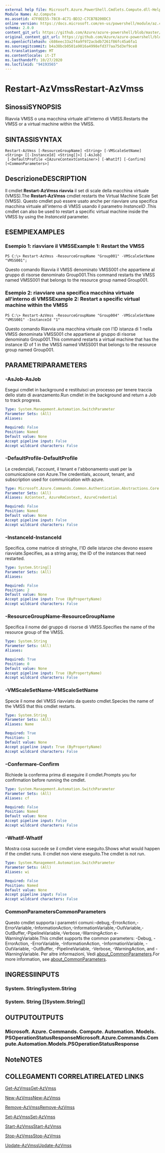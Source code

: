 ```yaml
---
external help file: Microsoft.Azure.PowerShell.Cmdlets.Compute.dll-Help.xml
Module Name: Az.Compute
ms.assetid: 47F0EE55-78C0-4C71-BD32-C7CB7B200DC3
online version: https://docs.microsoft.com/en-us/powershell/module/az.compute/restart-azvmss
schema: 2.0.0
content_git_url: https://github.com/Azure/azure-powershell/blob/master/src/Compute/Compute/help/Restart-AzVmss.md
original_content_git_url: https://github.com/Azure/azure-powershell/blob/master/src/Compute/Compute/help/Restart-AzVmss.md
ms.openlocfilehash: c686eec33a2f4a9f972acbdb7261f86fc45a6fa1
ms.sourcegitcommit: b4a38bcb0501a9016a4998efd377aa75d3ef9ce8
ms.translationtype: MT
ms.contentlocale: it-IT
ms.lasthandoff: 10/27/2020
ms.locfileid: "94193565"
---
```

# <span data-ttu-id="2a2c9-101">Restart-AzVmss</span><span class="sxs-lookup"><span data-stu-id="2a2c9-101">Restart-AzVmss</span></span>

## <span data-ttu-id="2a2c9-102">Sinossi</span><span class="sxs-lookup"><span data-stu-id="2a2c9-102">SYNOPSIS</span></span>
<span data-ttu-id="2a2c9-103">Riavvia VMSS o una macchina virtuale all'interno di VMSS.</span><span class="sxs-lookup"><span data-stu-id="2a2c9-103">Restarts the VMSS or a virtual machine within the VMSS.</span></span>

## <span data-ttu-id="2a2c9-104">SINTASSI</span><span class="sxs-lookup"><span data-stu-id="2a2c9-104">SYNTAX</span></span>

```
Restart-AzVmss [-ResourceGroupName] <String> [-VMScaleSetName] <String> [[-InstanceId] <String[]>] [-AsJob]
 [-DefaultProfile <IAzureContextContainer>] [-WhatIf] [-Confirm] [<CommonParameters>]
```

## <span data-ttu-id="2a2c9-105">Descrizione</span><span class="sxs-lookup"><span data-stu-id="2a2c9-105">DESCRIPTION</span></span>
<span data-ttu-id="2a2c9-106">Il cmdlet **Restart-AzVmss riavvia** il set di scale della macchina virtuale (VMSS).</span><span class="sxs-lookup"><span data-stu-id="2a2c9-106">The **Restart-AzVmss** cmdlet restarts the Virtual Machine Scale Set (VMSS).</span></span>
<span data-ttu-id="2a2c9-107">Questo cmdlet può essere usato anche per riavviare una specifica macchina virtuale all'interno di VMSS usando il parametro *InstanceID* .</span><span class="sxs-lookup"><span data-stu-id="2a2c9-107">This cmdlet can also be used to restart a specific virtual machine inside the VMSS by using the *InstanceId* parameter.</span></span>

## <span data-ttu-id="2a2c9-108">ESEMPI</span><span class="sxs-lookup"><span data-stu-id="2a2c9-108">EXAMPLES</span></span>

### <span data-ttu-id="2a2c9-109">Esempio 1: riavviare il VMSS</span><span class="sxs-lookup"><span data-stu-id="2a2c9-109">Example 1: Restart the VMSS</span></span>
```
PS C:\> Restart-AzVmss -ResourceGroupName "Group001" -VMScaleSetName "VMSS001";
```

<span data-ttu-id="2a2c9-110">Questo comando Riavvia il VMSS denominato VMSS001 che appartiene al gruppo di risorse denominato Group001.</span><span class="sxs-lookup"><span data-stu-id="2a2c9-110">This command restarts the VMSS named VMSS001 that belongs to the resource group named Group001.</span></span>

### <span data-ttu-id="2a2c9-111">Esempio 2: riavviare una specifica macchina virtuale all'interno di VMSS</span><span class="sxs-lookup"><span data-stu-id="2a2c9-111">Example 2: Restart a specific virtual machine within the VMSS</span></span>
```
PS C:\> Restart-AzVmss -ResourceGroupName "Group004" -VMScaleSetName "VMSS001" -InstanceId "1"
```

<span data-ttu-id="2a2c9-112">Questo comando Riavvia una macchina virtuale con l'ID istanza di 1 nella VMSS denominata VMSS001 che appartiene al gruppo di risorse denominato Group001.</span><span class="sxs-lookup"><span data-stu-id="2a2c9-112">This command restarts a virtual machine that has the instance ID of 1 in the VMSS named VMSS001 that belongs to the resource group named Group001.</span></span>

## <span data-ttu-id="2a2c9-113">PARAMETRI</span><span class="sxs-lookup"><span data-stu-id="2a2c9-113">PARAMETERS</span></span>

### <span data-ttu-id="2a2c9-114">-AsJob</span><span class="sxs-lookup"><span data-stu-id="2a2c9-114">-AsJob</span></span>
<span data-ttu-id="2a2c9-115">Esegui cmdlet in background e restituisci un processo per tenere traccia dello stato di avanzamento.</span><span class="sxs-lookup"><span data-stu-id="2a2c9-115">Run cmdlet in the background and return a Job to track progress.</span></span>

```yaml
Type: System.Management.Automation.SwitchParameter
Parameter Sets: (All)
Aliases:

Required: False
Position: Named
Default value: None
Accept pipeline input: False
Accept wildcard characters: False
```

### <span data-ttu-id="2a2c9-116">-DefaultProfile</span><span class="sxs-lookup"><span data-stu-id="2a2c9-116">-DefaultProfile</span></span>
<span data-ttu-id="2a2c9-117">Le credenziali, l'account, il tenant e l'abbonamento usati per la comunicazione con Azure.</span><span class="sxs-lookup"><span data-stu-id="2a2c9-117">The credentials, account, tenant, and subscription used for communication with azure.</span></span>

```yaml
Type: Microsoft.Azure.Commands.Common.Authentication.Abstractions.Core.IAzureContextContainer
Parameter Sets: (All)
Aliases: AzContext, AzureRmContext, AzureCredential

Required: False
Position: Named
Default value: None
Accept pipeline input: False
Accept wildcard characters: False
```

### <span data-ttu-id="2a2c9-118">-InstanceId</span><span class="sxs-lookup"><span data-stu-id="2a2c9-118">-InstanceId</span></span>
<span data-ttu-id="2a2c9-119">Specifica, come matrice di stringhe, l'ID delle istanze che devono essere riavviate.</span><span class="sxs-lookup"><span data-stu-id="2a2c9-119">Specifies, as a string array, the ID of the instances that need restarted.</span></span>

```yaml
Type: System.String[]
Parameter Sets: (All)
Aliases:

Required: False
Position: 2
Default value: None
Accept pipeline input: True (ByPropertyName)
Accept wildcard characters: False
```

### <span data-ttu-id="2a2c9-120">-ResourceGroupName</span><span class="sxs-lookup"><span data-stu-id="2a2c9-120">-ResourceGroupName</span></span>
<span data-ttu-id="2a2c9-121">Specifica il nome del gruppo di risorse di VMSS.</span><span class="sxs-lookup"><span data-stu-id="2a2c9-121">Specifies the name of the resource group of the VMSS.</span></span>

```yaml
Type: System.String
Parameter Sets: (All)
Aliases:

Required: True
Position: 0
Default value: None
Accept pipeline input: True (ByPropertyName)
Accept wildcard characters: False
```

### <span data-ttu-id="2a2c9-122">-VMScaleSetName</span><span class="sxs-lookup"><span data-stu-id="2a2c9-122">-VMScaleSetName</span></span>
<span data-ttu-id="2a2c9-123">Specie il nome del VMSS riavviato da questo cmdlet.</span><span class="sxs-lookup"><span data-stu-id="2a2c9-123">Species the name of the VMSS that this cmdlet restarts.</span></span>

```yaml
Type: System.String
Parameter Sets: (All)
Aliases: Name

Required: True
Position: 1
Default value: None
Accept pipeline input: True (ByPropertyName)
Accept wildcard characters: False
```

### <span data-ttu-id="2a2c9-124">-Confermare</span><span class="sxs-lookup"><span data-stu-id="2a2c9-124">-Confirm</span></span>
<span data-ttu-id="2a2c9-125">Richiede la conferma prima di eseguire il cmdlet.</span><span class="sxs-lookup"><span data-stu-id="2a2c9-125">Prompts you for confirmation before running the cmdlet.</span></span>

```yaml
Type: System.Management.Automation.SwitchParameter
Parameter Sets: (All)
Aliases: cf

Required: False
Position: Named
Default value: None
Accept pipeline input: False
Accept wildcard characters: False
```

### <span data-ttu-id="2a2c9-126">-WhatIf</span><span class="sxs-lookup"><span data-stu-id="2a2c9-126">-WhatIf</span></span>
<span data-ttu-id="2a2c9-127">Mostra cosa succede se il cmdlet viene eseguito.</span><span class="sxs-lookup"><span data-stu-id="2a2c9-127">Shows what would happen if the cmdlet runs.</span></span> <span data-ttu-id="2a2c9-128">Il cmdlet non viene eseguito.</span><span class="sxs-lookup"><span data-stu-id="2a2c9-128">The cmdlet is not run.</span></span>

```yaml
Type: System.Management.Automation.SwitchParameter
Parameter Sets: (All)
Aliases: wi

Required: False
Position: Named
Default value: None
Accept pipeline input: False
Accept wildcard characters: False
```

### <span data-ttu-id="2a2c9-129">CommonParameters</span><span class="sxs-lookup"><span data-stu-id="2a2c9-129">CommonParameters</span></span>
<span data-ttu-id="2a2c9-130">Questo cmdlet supporta i parametri comuni:-debug,-ErrorAction,-ErrorVariable,-InformationAction,-InformationVariable,-OutVariable,-OutBuffer,-PipelineVariable,-Verbose,-WarningAction e-WarningVariable.</span><span class="sxs-lookup"><span data-stu-id="2a2c9-130">This cmdlet supports the common parameters: -Debug, -ErrorAction, -ErrorVariable, -InformationAction, -InformationVariable, -OutVariable, -OutBuffer, -PipelineVariable, -Verbose, -WarningAction, and -WarningVariable.</span></span> <span data-ttu-id="2a2c9-131">Per altre informazioni, Vedi [about_CommonParameters](http://go.microsoft.com/fwlink/?LinkID=113216).</span><span class="sxs-lookup"><span data-stu-id="2a2c9-131">For more information, see [about_CommonParameters](http://go.microsoft.com/fwlink/?LinkID=113216).</span></span>

## <span data-ttu-id="2a2c9-132">INGRESSI</span><span class="sxs-lookup"><span data-stu-id="2a2c9-132">INPUTS</span></span>

### <span data-ttu-id="2a2c9-133">System. String</span><span class="sxs-lookup"><span data-stu-id="2a2c9-133">System.String</span></span>

### <span data-ttu-id="2a2c9-134">System. String []</span><span class="sxs-lookup"><span data-stu-id="2a2c9-134">System.String[]</span></span>

## <span data-ttu-id="2a2c9-135">OUTPUT</span><span class="sxs-lookup"><span data-stu-id="2a2c9-135">OUTPUTS</span></span>

### <span data-ttu-id="2a2c9-136">Microsoft. Azure. Commands. Compute. Automation. Models. PSOperationStatusResponse</span><span class="sxs-lookup"><span data-stu-id="2a2c9-136">Microsoft.Azure.Commands.Compute.Automation.Models.PSOperationStatusResponse</span></span>

## <span data-ttu-id="2a2c9-137">Note</span><span class="sxs-lookup"><span data-stu-id="2a2c9-137">NOTES</span></span>

## <span data-ttu-id="2a2c9-138">COLLEGAMENTI CORRELATI</span><span class="sxs-lookup"><span data-stu-id="2a2c9-138">RELATED LINKS</span></span>

[<span data-ttu-id="2a2c9-139">Get-AzVmss</span><span class="sxs-lookup"><span data-stu-id="2a2c9-139">Get-AzVmss</span></span>](./Get-AzVmss.md)

[<span data-ttu-id="2a2c9-140">New-AzVmss</span><span class="sxs-lookup"><span data-stu-id="2a2c9-140">New-AzVmss</span></span>](./New-AzVmss.md)

[<span data-ttu-id="2a2c9-141">Remove-AzVmss</span><span class="sxs-lookup"><span data-stu-id="2a2c9-141">Remove-AzVmss</span></span>](./Remove-AzVmss.md)

[<span data-ttu-id="2a2c9-142">Set-AzVmss</span><span class="sxs-lookup"><span data-stu-id="2a2c9-142">Set-AzVmss</span></span>](./Set-AzVmss.md)

[<span data-ttu-id="2a2c9-143">Start-AzVmss</span><span class="sxs-lookup"><span data-stu-id="2a2c9-143">Start-AzVmss</span></span>](./Start-AzVmss.md)

[<span data-ttu-id="2a2c9-144">Stop-AzVmss</span><span class="sxs-lookup"><span data-stu-id="2a2c9-144">Stop-AzVmss</span></span>](./Stop-AzVmss.md)

[<span data-ttu-id="2a2c9-145">Update-AzVmss</span><span class="sxs-lookup"><span data-stu-id="2a2c9-145">Update-AzVmss</span></span>](./Update-AzVmss.md)


